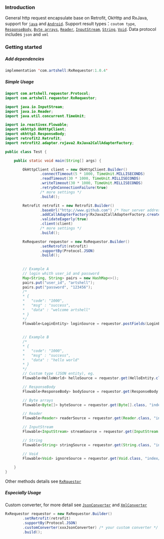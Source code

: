 ### Introduction
General http request encapsulate base on Retrofit, OkHttp and RxJava, support for [`java`](https://docs.oracle.com/javase/tutorial/index.html) and [`Android`](https://developer.android.com/index.html). Support result types：`coutom type`, [`ResponseBody`](http://square.github.io/okhttp/3.x/okhttp/okhttp3/RequestBody.html), [`Byte arrays`](https://docs.oracle.com/javase/8/docs/api/java/lang/Byte.html), [`Reader`](https://docs.oracle.com/javase/8/docs/api/java/io/Reader.html), [`InputStream`](https://docs.oracle.com/javase/8/docs/api/java/io/InputStream.html), [`String`](https://docs.oracle.com/javase/8/docs/api/java/lang/String.html), [`Void`](https://docs.oracle.com/javase/8/docs/api/java/lang/Void.html). Data protocol includes `json` and `xml`

### Getting started
##### Add dependencies
```java
implementation 'com.artshell:RxRequestor:1.0.4'
```

##### Simple Usage
```java
import com.artshell.requestor.Protocol;
import com.artshell.requestor.RxRequestor;

import java.io.InputStream;
import java.io.Reader;
import java.util.concurrent.TimeUnit;

import io.reactivex.Flowable;
import okhttp3.OkHttpClient;
import okhttp3.ResponseBody;
import retrofit2.Retrofit;
import retrofit2.adapter.rxjava2.RxJava2CallAdapterFactory;

public class Test {

    public static void main(String[] args) {

        OkHttpClient client = new OkHttpClient.Builder()
                .connectTimeout(5 * 1000, TimeUnit.MILLISECONDS)
                .readTimeout(30 * 1000, TimeUnit.MILLISECONDS)
                .writeTimeout(30 * 1000, TimeUnit.MILLISECONDS)
                .retryOnConnectionFailure(true)
                /* more settings */
                .build();

        Retrofit retrofit = new Retrofit.Builder()
                .baseUrl("http://www.github.com") /* Your server address */
                .addCallAdapterFactory(RxJava2CallAdapterFactory.create())
                .validateEagerly(true)
                .client(client)
                /* more settings */
                .build();

        RxRequestor requestor = new RxRequestor.Builder()
                .setRetrofit(retrofit)
                .supportBy(Protocol.JSON)
                .build();
                
        
        // Example A
        // login whith user_id and password
        Map<String, String> pairs = new HashMap<>();
        pairs.put("user_id", "artshell");
        pairs.put("password", "123456");
        /*
        * {
        *   "code": "1000",
        *   "msg" : "success",
        *   "data" : "welcome artshell"
        * }
        */
        Flowable<LoginEntity> loginSource = requestor.postFields(LoginEntity.class, "user/login", pairs);
        
        
        // Example B
        /*
        * {
        *   "code": "1000",
        *   "msg" : "success",
        *   "data" : "hello world"
        * }
        */
        // Custom type (JSON entity), eg.
        Flowable<HelloWorld> helloSource = requestor.get(HelloEntity.class, "index/welcome");

        // ResponseBody
        Flowable<ResponseBody> bodySource = requestor.get(ResponseBody.class, "index/welcome");

        // Byte arrays
        Flowable<Byte[]> byteSource = requestor.get(Byte[].class, "index/welcome");

        // Reader
        Flowable<Reader> readerSource = requestor.get(Reader.class, "index/welcome");

        // InputStream
        Flowable<InputStream> streamSource = requestor.get(InputStream.class, "index/welcome");

        // String
        Flowable<String> stringSource = requestor.get(String.class, "index/welcome");

        // Void
        Flowable<Void> ignoreSource = requestor.get(Void.class, "index/welcome");
        
    }
}
```
Other methods details see [`RxRquestor`](https://github.com/artshell/RxRequestor/blob/master/Requestor/src/main/java/com/artshell/requestor/RxRequestor.java)

##### Especially Usage
Custom converter, for more detail see [`JsonConverter`](https://github.com/artshell/RxRequestor/blob/master/Requestor/src/main/java/com/artshell/requestor/JsonConverter.java) and [`XmlConverter`](https://github.com/artshell/RxRequestor/blob/master/Requestor/src/main/java/com/artshell/requestor/XmlConverter.java)
```java
RxRequestor requestor = new RxRequestor.Builder()
        .setRetrofit(retrofit)
        .supportBy(Protocol.JSON)
        .customConverter(xxxJsonConverter) /* your custom converter */
        .build();
```
